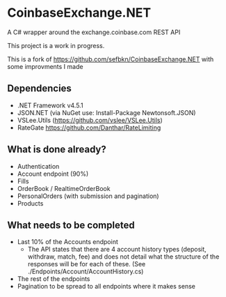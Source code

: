 # CoinbaseExchange.NET

A C# wrapper around the exchange.coinbase.com REST API

This project is a work in progress.

This is a fork of https://github.com/sefbkn/CoinbaseExchange.NET with some improvments I made



## Dependencies

* .NET Framework v4.5.1
* JSON.NET (via NuGet use: Install-Package Newtonsoft.JSON)
* VSLee.Utils (https://github.com/vslee/VSLee.Utils)
* RateGate https://github.com/Danthar/RateLimiting

## What is done already?
* Authentication
* Account endpoint (90%)
* Fills
* OrderBook / RealtimeOrderBook
* PersonalOrders (with submission and pagination)
* Products

## What needs to be completed
* Last 10% of the Accounts endpoint
  * The API states that there are 4 account history types (deposit, withdraw, match, fee) and does not detail what the structure of the responses will be for each of these. (See ./Endpoints/Account/AccountHistory.cs)
* The rest of the endpoints
* Pagination to be spread to all endpoints where it makes sense